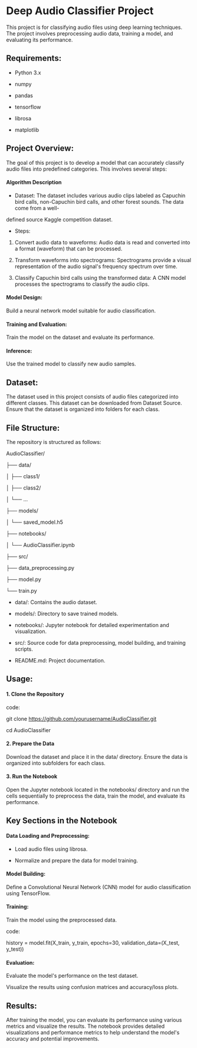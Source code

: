 # Deep Audio Classifier Project

This project is for classifying audio files using deep learning techniques. The project involves preprocessing audio data, training a model, and evaluating its performance.

## Requirements:

- Python 3.x

- numpy

- pandas

- tensorflow

- librosa

- matplotlib

## Project Overview:

The goal of this project is to develop a model that can accurately classify audio files into predefined categories. This involves several steps:

#### Algorithm Description

- Dataset: The dataset includes various audio clips labeled as Capuchin bird calls, non-Capuchin bird calls, and other forest sounds. The data come from a well-

defined source Kaggle competition dataset.

- Steps:

1. Convert audio data to waveforms: Audio data is read and converted into a format (waveform) that can be processed.

2. Transform waveforms into spectrograms: Spectrograms provide a visual representation of the audio signal's frequency spectrum over time.

3. Classify Capuchin bird calls using the transformed data: A CNN model processes the spectrograms to classify the audio clips.

#### Model Design: 

Build a neural network model suitable for audio classification.

#### Training and Evaluation: 

Train the model on the dataset and evaluate its performance.

#### Inference: 

Use the trained model to classify new audio samples.

## Dataset:

The dataset used in this project consists of audio files categorized into different classes. This dataset can be downloaded from Dataset Source. Ensure that the dataset is organized into folders for each class.

## File Structure:

The repository is structured as follows:

AudioClassifier/

├── data/

│   ├── class1/

│   ├── class2/

│   └── ...

├── models/

│   └── saved_model.h5

├── notebooks/

│   └── AudioClassifier.ipynb

├── src/

   ├── data_preprocessing.py
   
   ├── model.py
   
   └── train.py

- data/: Contains the audio dataset.

- models/: Directory to save trained models.

- notebooks/: Jupyter notebook for detailed experimentation and visualization.

- src/: Source code for data preprocessing, model building, and training scripts.

- README.md: Project documentation.

## Usage:

#### 1. Clone the Repository

code:

git clone https://github.com/yourusername/AudioClassifier.git

cd AudioClassifier

#### 2. Prepare the Data

Download the dataset and place it in the data/ directory. Ensure the data is organized into subfolders for each class.

#### 3. Run the Notebook

Open the Jupyter notebook located in the notebooks/ directory and run the cells sequentially to preprocess the data, train the model, and evaluate its performance.

## Key Sections in the Notebook

#### Data Loading and Preprocessing:

- Load audio files using librosa.

- Normalize and prepare the data for model training.

#### Model Building:

Define a Convolutional Neural Network (CNN) model for audio classification using TensorFlow.

#### Training:

Train the model using the preprocessed data.

code:

history = model.fit(X_train, y_train, epochs=30, validation_data=(X_test, y_test))

#### Evaluation:

Evaluate the model's performance on the test dataset.

Visualize the results using confusion matrices and accuracy/loss plots.

## Results:

After training the model, you can evaluate its performance using various metrics and visualize the results. The notebook provides detailed visualizations and performance metrics to help understand the model's accuracy and potential improvements.
